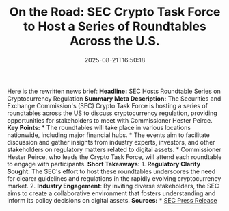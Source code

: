 ﻿---
title: "    On the Road: SEC Crypto Task Force to Host a Series of Roundtables Across the U.S.
"
date: "2025-08-21T16:50:18"
category: "Markets"
image: "/images/generated/briefs/2025-08-21/    on the road sec crypto task force to host a series of ro.svg"

summary: ""
slug: "    on the road sec crypto task force to host a series of ro"
source_urls:
  - "https://www.sec.gov/newsroom/press-releases/2025-102-road-sec-crypto-task-force-host-series-roundtables-across-us"
seo:
  title: "    On the Road: SEC Crypto Task Force to Host a Series of Roundtables Across the U.S.
 | Hash n Hedge"
  description: ""
  keywords: ["news", "markets", "brief"]
---
Here is the rewritten news brief:  **Headline:** SEC Hosts Roundtable Series on Cryptocurrency Regulation  **Summary Meta Description:** The Securities and Exchange Commission's (SEC) Crypto Task Force is hosting a series of roundtables across the US to discuss cryptocurrency regulation, providing opportunities for stakeholders to meet with Commissioner Hester Peirce.  **Key Points:**  * The roundtables will take place in various locations nationwide, including major financial hubs. * The events aim to facilitate discussion and gather insights from industry experts, investors, and other stakeholders on regulatory matters related to digital assets. * Commissioner Hester Peirce, who leads the Crypto Task Force, will attend each roundtable to engage with participants.  **Short Takeaways:**  1. **Regulatory Clarity Sought**: The SEC's effort to host these roundtables underscores the need for clearer guidelines and regulations in the rapidly evolving cryptocurrency market. 2. **Industry Engagement**: By inviting diverse stakeholders, the SEC aims to create a collaborative environment that fosters understanding and inform its policy decisions on digital assets.  **Sources:**  * [SEC Press Release](https://www.sec.gov/newsroom/press-releases/2025-102-road-sec-crypto-task-force-host-series-roundtables-across-us) 
